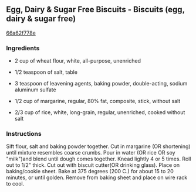 ## Egg, Dairy & Sugar Free Biscuits - Biscuits (egg, dairy & sugar free)

[66a62f778e](http://online-cookbook.com/goto/cook/rpage/0014C2)

### Ingredients

 - 2 cup of wheat flour, white, all-purpose, unenriched

 - 1/2 teaspoon of salt, table

 - 3 teaspoon of leavening agents, baking powder, double-acting, sodium aluminum sulfate

 - 1/2 cup of margarine, regular, 80% fat, composite, stick, without salt

 - 2/3 cup of rice, white, long-grain, regular, unenriched, cooked without salt

### Instructions

Sift flour, salt and baking powder together. Cut in margarine (OR shortening) until mixture resembles coarse crumbs. Pour in water (OR rice OR soy "milk")and blend until dough comes together. Knead lightly 4 or 5 times. Roll out to 1/2" thick. Cut out with biscuit cutter(OR drinking glass). Place on baking/cookie sheet. Bake at 375 degrees (200 C.) for about 15 to 20 minutes, or until golden. Remove from baking sheet and place on wire rack to cool.
